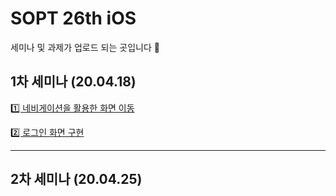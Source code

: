 # SOPT 26th iOS


세미나 및 과제가 업로드 되는 곳입니다 🙂



1차 세미나 (20.04.18)
---


[1️⃣ 네비게이션을 활용한 화면 이동]()

[2️⃣ 로그인 화면 구현]()

___


2차 세미나 (20.04.25)
---

